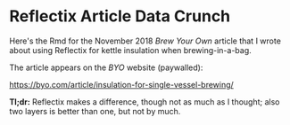 # Reflectix Article Data Crunch

Here's the Rmd for the November 2018 _Brew Your Own_ article that I wrote about
using Reflectix for kettle insulation when brewing-in-a-bag.

The article appears on the _BYO_ website (paywalled):

<https://byo.com/article/insulation-for-single-vessel-brewing/>

**Tl;dr:** Reflectix makes a difference, though not as much as I thought; also
two layers is better than one, but not by much.
